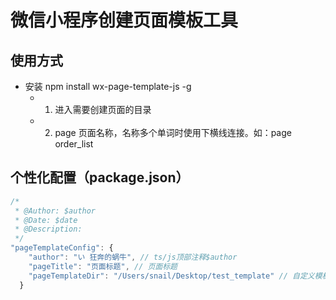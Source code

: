 # 微信小程序创建页面模板工具
## 使用方式
* 安装 npm install wx-page-template-js -g
  * 1. 进入需要创建页面的目录
  * 2. page 页面名称，名称多个单词时使用下横线连接。如：page order_list



## 个性化配置（package.json）
```javascript
/*
 * @Author: $author
 * @Date: $date
 * @Description:
 */
"pageTemplateConfig": {
    "author": "い 狂奔的蜗牛", // ts/js顶部注释$author
    "pageTitle": "页面标题", // 页面标题
    "pageTemplateDir": "/Users/snail/Desktop/test_template" // 自定义模板路径（wxml、wxss、json、ts/js所在目录）,如果不指定，则使用自带模板
  }
